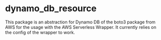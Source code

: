 # dynamo_db_resource

This package is an abstraction for Dynamo DB of the boto3 package from AWS for the usage with the AWS Serverless Wrapper.
It currently relies on the config of the wrapper to work.
